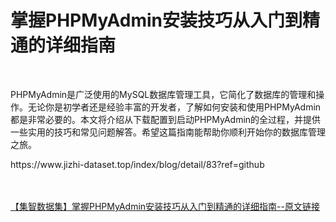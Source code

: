 <h1>掌握PHPMyAdmin安装技巧从入门到精通的详细指南</h1><br /><p>PHPMyAdmin是广泛使用的MySQL数据库管理工具，它简化了数据库的管理和操作。无论你是初学者还是经验丰富的开发者，了解如何安装和使用PHPMyAdmin都是非常必要的。本文将介绍从下载配置到启动PHPMyAdmin的全过程，并提供一些实用的技巧和常见问题解答。希望这篇指南能帮助你顺利开始你的数据库管理之旅。</p><p>https://www.jizhi-dataset.top/index/blog/detail/83?ref=github</p><br /><br /><a href="https://www.jizhi-dataset.top/index/blog/detail/83?ref=github" target="_blank">【集智数据集】掌握PHPMyAdmin安装技巧从入门到精通的详细指南--原文链接</a>